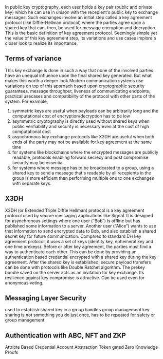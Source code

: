 In public key cryptography, each user holds a key pair (public and private key) which he can use in unison with the recepient's public key to exchange messages. Such exchanges involve an initial step called a key agreement protocol (like Diffie-Hellman protocol) where the parties agree upon a shared key that can, then, be used for message encryption and decryption. This is the basic definition of key agreement protocol. Seemingly simple yet the value of this key agreement step, its variations and use cases implore a closer look to realize its importance.

## Terms of variance
This key exchange is done in such a way that none of the involved parties have an unequal influence upon the final shared key generated.
But what makes this worth a deeper look Modern communication systems use variations on top of this approach based upon cryptographic security guarantees, message throughput, liveness of communicating endpoints, practical usecases and compatibility of the protocol with other parts of the system. For example, 
1. symmetric keys are useful when payloads can be arbitrarily long and the computational cost of encryption/decryption has to be low
2. asymmetric cryptography is directly used without shared keys when public verifiability and security is necessary even at the cost of high computational cost
3. asynchronous key exchange protocols like X3DH are useful when both ends of the party may not be available for key agreement at the same time
4. for systems like blockchains where the encrypted messages are publicly readable, protocols enabling forward secrecy and post compromise security may be essential
5. for systems where message has to be broadcasted to a group, using a shared key to send a message that's readable by all recepients in the group is more efficient than performing multiple one to one exchanges with separate keys.

## X3DH
X3DH (or Extended Triple Diffie Hellman) protocol is a key agreement protocol used by secure messaging applications like Signal. It is designed for asynchronous settings where one user (“Bob”) is offline but has published some information to a server. Another user (“Alice”) wants to use that information to send encrypted data to Bob, and also establish a shared secret key for future communication. Compared to standard DH key agreement protocol, it uses a set of keys (identity key, ephemeral key and one time prekeys).
Before or after key agreement, the parties must find a way to authenticate each other. This can be done by providing an authentication based credential encrypted with a shared key during the key agreement. 
After the shared key is established, secure payload transfers can be done with protocols like Double Ratchet algorithm.
The prekey bundle saved on the server acts as an invitation for key exchange. 
Its resilience against key compromise is attractive. Can be used even for anonymous voting.

## Messaging Layer Security
used to establish shared key in a group
handles group management
key sharing is not something you do just once, has to be repeated for safety or group management

## Authentication with ABC, NFT and ZKP
Attribte Based Credential
Account Abstraction
Token gated
Zero Knowledge Proofs 